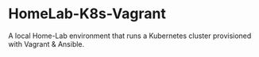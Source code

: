# HomeLab-K8s-Vagrant
A local Home-Lab environment that runs a Kubernetes cluster provisioned with Vagrant & Ansible.

